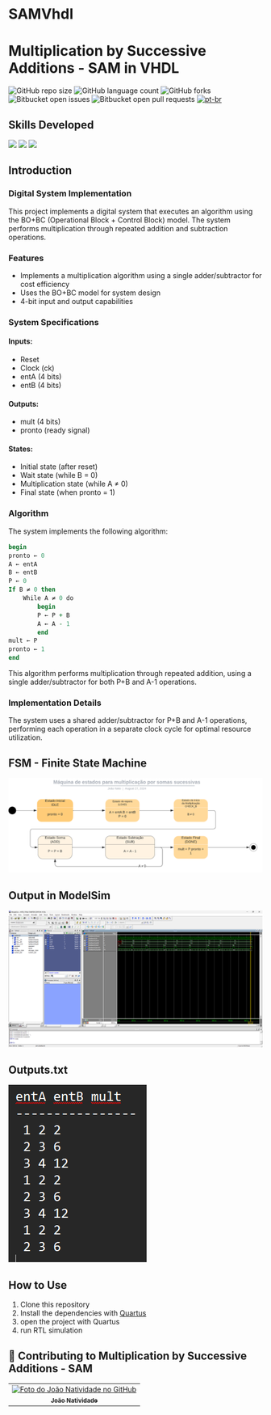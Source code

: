 # SAMVhdl
 
# Multiplication by Successive Additions - SAM in VHDL
![GitHub repo size](https://img.shields.io/github/repo-size/joaosnet/SAMVhdl?style=for-the-badge)
![GitHub language count](https://img.shields.io/github/languages/count/joaosnet/SAMVhdl?style=for-the-badge)
![GitHub forks](https://img.shields.io/github/forks/joaosnet/SAMVhdl?style=for-the-badge)
![Bitbucket open issues](https://img.shields.io/bitbucket/issues/joaosnet/SAMVhdl?style=for-the-badge)
![Bitbucket open pull requests](https://img.shields.io/bitbucket/pr-raw/joaosnet/SAMVhdl?style=for-the-badge)
[![pt-br](https://img.shields.io/badge/lang-pt--br-green.svg)](https://github.com/joaosnet/SAMVhdl/blob/master/README.pt-br.md)

## Skills Developed
<img src="https://img.shields.io/badge/VHDL-00599C?style=for-the-badge&logo=vhdl&logoColor=white"/> <img src="https://img.shields.io/badge/ModelSim-00599C?style=for-the-badge&logo=ModelSim&logoColor=white"/> <img src="https://img.shields.io/badge/Quartus-00599C?style=for-the-badge&logo=Quartus&logoColor=white"/>

## Introduction

### Digital System Implementation

This project implements a digital system that executes an algorithm using the BO+BC (Operational Block + Control Block) model. The system performs multiplication through repeated addition and subtraction operations.

### Features

- Implements a multiplication algorithm using a single adder/subtractor for cost efficiency
- Uses the BO+BC model for system design
- 4-bit input and output capabilities

### System Specifications

#### Inputs:

- Reset
- Clock (ck)
- entA (4 bits)
- entB (4 bits)

#### Outputs:

- mult (4 bits)
- pronto (ready signal)

#### States:

- Initial state (after reset)
- Wait state (while B = 0)
- Multiplication state (while A ≠ 0)
- Final state (when pronto = 1)

### Algorithm

The system implements the following algorithm:

```vhdl
begin
pronto ← 0
A ← entA
B ← entB
P ← 0
If B ≠ 0 then
    While A ≠ 0 do
        begin
        P ← P + B
        A ← A - 1
        end
mult ← P
pronto ← 1
end
```

This algorithm performs multiplication through repeated addition, using a single adder/subtractor for both P+B and A-1 operations.

### Implementation Details

The system uses a shared adder/subtractor for P+B and A-1 operations, performing each operation in a separate clock cycle for optimal resource utilization.

## FSM - Finite State Machine

<img src="screenshots/fsm.png"/>

## Output in ModelSim

<img src="screenshots/output.png"/>

## Outputs.txt

<img src="screenshots/output.txt.png"/>


## How to Use

1. Clone this repository
2. Install the dependencies with [Quartus](https://www.intel.com/content/www/us/en/software-kit/669557/intel-quartus-prime-lite-edition-design-software-version-17-0-for-windows.html)
3. open the project with Quartus
4. run RTL simulation



## 🤝 Contributing to Multiplication by Successive Additions - SAM

<table>
  <tr>
    <td align="center">
      <a href="https://www.instagram.com/jaonativi/" title="Desenvolvedor Backend">
        <img src="https://avatars.githubusercontent.com/u/87316339?v=4" width="100px;" alt="Foto do João Natividade no GitHub"/><br>
        <sub>
          <b>João Natividade</b>
        </sub>
      </a>
    </td>
  </tr>
</table>

